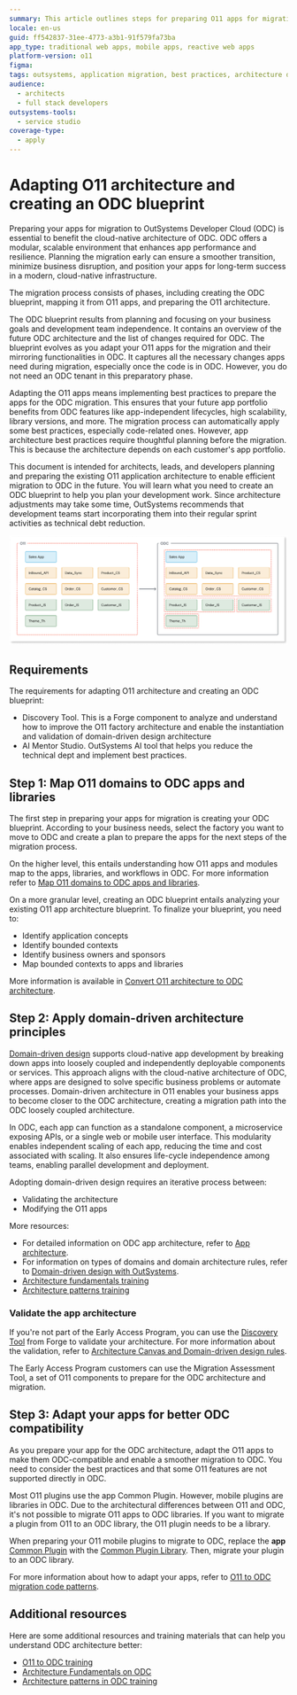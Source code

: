 ```yaml
---
summary: This article outlines steps for preparing O11 apps for migration to OutSystems Developer Cloud (ODC), focusing on adopting best practices in architecture and domain-driven design for a smooth transition.
locale: en-us
guid: ff542837-31ee-4773-a3b1-91f579fa73ba
app_type: traditional web apps, mobile apps, reactive web apps
platform-version: o11
figma:
tags: outsystems, application migration, best practices, architecture design, domain-driven design
audience:
  - architects
  - full stack developers
outsystems-tools:
  - service studio
coverage-type:
  - apply
---
```


# Adapting O11 architecture and creating an ODC blueprint

Preparing your apps for migration to OutSystems Developer Cloud (ODC) is essential to benefit the cloud-native architecture of ODC. ODC offers a modular, scalable environment that enhances app performance and resilience. Planning the migration early can ensure a smoother transition, minimize business disruption, and position your apps for long-term success in a modern, cloud-native infrastructure.

The migration process consists of phases, including creating the ODC blueprint, mapping it from O11 apps, and preparing the O11 architecture.

The ODC blueprint results from planning and focusing on your business goals and development team independence. It contains an overview of the future ODC architecture and the list of changes required for ODC. The blueprint evolves as you adapt your O11 apps for the migration and their mirroring functionalities in ODC. It captures all the necessary changes apps need during migration, especially once the code is in ODC. However, you do not need an ODC tenant in this preparatory phase.

Adapting the O11 apps means implementing best practices to prepare the apps for the ODC migration. This ensures that your future app portfolio benefits from ODC features like app-independent lifecycles, high scalability, library versions, and more. The migration process can automatically apply some best practices, especially code-related ones. However, app architecture best practices require thoughtful planning before the migration. This is because the architecture depends on each customer's app portfolio.

This document is intended for architects, leads, and developers planning and preparing the existing O11 application architecture to enable efficient migration to ODC in the future. You will learn what you need to create an ODC blueprint to help you plan your development work. Since architecture adjustments may take some time, OutSystems recommends that development teams start incorporating them into their regular sprint activities as technical debt reduction.

![Diagram showing the migration of O11 app components to ODC, illustrating the mapping of various modules such as Sales App, InBound_API, Data_Sync, Product_CS, Catalog_CS, Order_CS, Customer_CS, Product_IS, Order_IS, Customer_IS, and Theme_Th.](images/odc-blueprint-diag.png "O11 to ODC Migration Blueprint Diagram")

## Requirements

The requirements for adapting O11 architecture and creating an ODC blueprint:

* Discovery Tool. This is a Forge component to analyze and understand how to improve the O11 factory architecture and enable the instantiation and validation of domain-driven design architecture
* AI Mentor Studio. OutSystems AI tool that helps you reduce the technical dept and implement best practices.

## Step 1: Map O11 domains to ODC apps and libraries

The first step in preparing your apps for migration is creating your ODC blueprint. According to your business needs, select the factory you want to move to ODC and create a plan to prepare the apps for the next steps of the migration process.

On the higher level, this entails understanding how O11 apps and modules map to the apps, libraries, and workflows in ODC. For more information refer to [Map O11 domains to ODC apps and libraries](plan-map-incremental.md).

On a more granular level, creating an ODC blueprint entails analyzing your existing O11 app architecture blueprint. To finalize your blueprint, you need to:

* Identify application concepts
* Identify bounded contexts
* Identify business owners and sponsors
* Map bounded contexts to apps and libraries

More information is available in [Convert O11 architecture to ODC architecture](plan-convert-arch-incrementale.md).

## Step 2: Apply domain-driven architecture principles

[Domain-driven design](https://success.outsystems.com/documentation/best_practices/architecture/outsystems_domain_driven_architecture/domain_driven_design/) supports cloud-native app development by breaking down apps into loosely coupled and independently deployable components or services. This approach aligns with the cloud-native architecture of ODC, where apps are designed to solve specific business problems or automate processes. Domain-driven architecture in O11 enables your business apps to become closer to the ODC architecture, creating a migration path into the ODC loosely coupled architecture.

In ODC, each app can function as a standalone component, a microservice exposing APIs, or a single web or mobile user interface. This modularity enables independent scaling of each app, reducing the time and cost associated with scaling. It also ensures life-cycle independence among teams, enabling parallel development and deployment.

Adopting domain-driven design requires an iterative process between:

* Validating the architecture
* Modifying the O11 apps

More resources:

* For detailed information on ODC app architecture, refer to [App architecture](https://success.outsystems.com/documentation/outsystems_developer_cloud/app_architecture/).
* For information on types of domains and domain architecture rules, refer to [Domain-driven design with OutSystems](https://success.outsystems.com/documentation/best_practices/architecture/outsystems_domain_driven_architecture/domain_driven_design_with_outsystems/).
* [Architecture fundamentals training](https://learn.outsystems.com/training/journeys/architecture-fundamentals-559/apps/odc/1)
* [Architecture patterns training](https://learn.outsystems.com/training/journeys/architecture-patterns-581/odc)

### Validate the app architecture

If you're not part of the Early Access Program, you can use the [Discovery Tool](https://www.outsystems.com/forge/component-overview/409/discovery-o11) from Forge to validate your architecture. For more information about the validation, refer to [Architecture Canvas and Domain-driven design rules](https://success.outsystems.com/documentation/best_practices/architecture/designing_the_architecture_of_your_outsystems_applications/validating_your_application_architecture/).

The Early Access Program customers can use the Migration Assessment Tool, a set of O11 components to prepare for the ODC architecture and migration.

## Step 3: Adapt your apps for better ODC compatibility

As you prepare your app for the ODC architecture, adapt the O11 apps to make them ODC-compatible and enable a smoother migration to ODC. You need to consider the best practices and that some O11 features are not supported directly in ODC.

<div markdown="1" class="info">

Most O11 plugins use the app Common Plugin. However, mobile plugins are libraries in ODC. Due to the architectural differences between O11 and ODC, it's not possible to migrate O11 apps to ODC libraries. If you want to migrate a plugin from O11 to an ODC library, the O11 plugin needs to be a library.

When preparing your O11 mobile plugins to migrate to ODC, replace the **app** [Common Plugin](https://www.outsystems.com/forge/component-overview/1417/common-plugin-o11) with the [Common Plugin Library](https://www.outsystems.com/forge/component-overview/20521/common-plugin-library-o11). Then, migrate your plugin to an ODC library.

</div>

For more information about how to adapt your apps, refer to [O11 to ODC migration code patterns](../code-patterns/intro.md).

## Additional resources

Here are some additional resources and training materials that can help you understand ODC architecture better:

* [O11 to ODC training](https://learn.outsystems.com/training/journeys/from-o11-to-odc-569)
* [Architecture Fundamentals on ODC](https://learn.outsystems.com/training/journeys/architecture-fundamentals-559/)
* [Architecture patterns in ODC training](https://learn.outsystems.com/training/journeys/architecture-patterns-581/)
